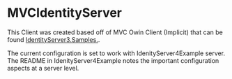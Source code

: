 ﻿# MVCIdentityServer
This Client was created based off of MVC Owin Client (Implicit) that can be found 
[IdentityServer3.Samples.](https://github.com/IdentityServer/IdentityServer3.Samples).

The current configuration is set to work with IdenityServer4Example server. The README in 
IdenityServer4Example notes the important configuration aspects at a server level.  